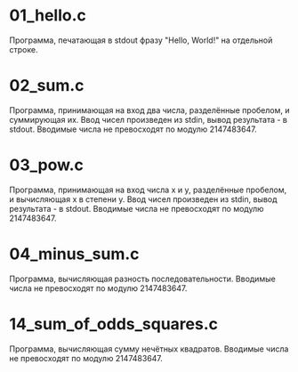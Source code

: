# 01_hello.c
Программа, печатающая в stdout фразу "Hello, World!" на отдельной строке.

# 02_sum.c
Программа, принимающая на вход два числа, разделённые пробелом, и суммирующая их. Ввод чисел произведен из stdin, вывод результата - в stdout. Вводимые числа не превосходят по модулю 2147483647.

# 03_pow.c
Программа, принимающая на вход числа x и y, разделённые пробелом, и вычисляющая x в степени y. Ввод чисел произведен из stdin, вывод результата - в stdout. Вводимые числа не превосходят по модулю 2147483647.

# 04_minus_sum.c
Программа, вычисляющая разность последовательности. Вводимые числа не превосходят по модулю 2147483647.

# 14_sum_of_odds_squares.c
Программа, вычисляющая сумму нечётных квадратов. Вводимые числа не превосходят по модулю 2147483647.
